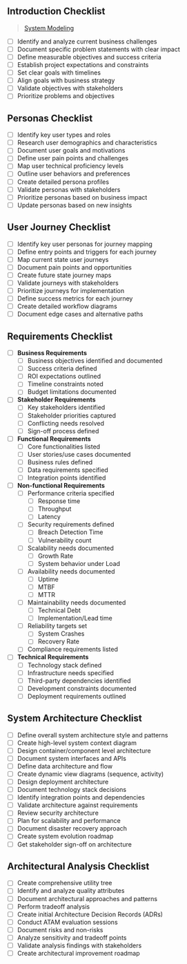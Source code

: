 ## Introduction Checklist

> [System Modeling](README.md)

- [ ] Identify and analyze current business challenges
- [ ] Document specific problem statements with clear impact
- [ ] Define measurable objectives and success criteria
- [ ] Establish project expectations and constraints
- [ ] Set clear goals with timelines
- [ ] Align goals with business strategy
- [ ] Validate objectives with stakeholders
- [ ] Prioritize problems and objectives

## Personas Checklist

- [ ] Identify key user types and roles
- [ ] Research user demographics and characteristics
- [ ] Document user goals and motivations
- [ ] Define user pain points and challenges
- [ ] Map user technical proficiency levels
- [ ] Outline user behaviors and preferences
- [ ] Create detailed persona profiles
- [ ] Validate personas with stakeholders
- [ ] Prioritize personas based on business impact
- [ ] Update personas based on new insights

## User Journey Checklist

- [ ] Identify key user personas for journey mapping
- [ ] Define entry points and triggers for each journey
- [ ] Map current state user journeys
- [ ] Document pain points and opportunities
- [ ] Create future state journey maps
- [ ] Validate journeys with stakeholders
- [ ] Prioritize journeys for implementation
- [ ] Define success metrics for each journey
- [ ] Create detailed workflow diagrams
- [ ] Document edge cases and alternative paths

## Requirements Checklist

- [ ] **Business Requirements**
  - [ ] Business objectives identified and documented
  - [ ] Success criteria defined
  - [ ] ROI expectations outlined
  - [ ] Timeline constraints noted
  - [ ] Budget limitations documented

- [ ] **Stakeholder Requirements** 
  - [ ] Key stakeholders identified
  - [ ] Stakeholder priorities captured
  - [ ] Conflicting needs resolved
  - [ ] Sign-off process defined

- [ ] **Functional Requirements**
  - [ ] Core functionalities listed
  - [ ] User stories/use cases documented
  - [ ] Business rules defined
  - [ ] Data requirements specified
  - [ ] Integration points identified

- [ ] **Non-functional Requirements**
  - [ ] Performance criteria specified
    - [ ] Response time
    - [ ] Throughput
    - [ ] Latency
  - [ ] Security requirements defined
    - [ ] Breach Detection Time
    - [ ] Vulnerability count
  - [ ] Scalability needs documented
    - [ ] Growth Rate
    - [ ] System behavior under Load
  - [ ] Availability needs documented
    - [ ] Uptime
    - [ ] MTBF
    - [ ] MTTR
  - [ ] Maintainability needs documented
     - [ ] Technical Debt
     - [ ] Implementation/Lead time
  - [ ] Reliability targets set
    - [ ] System Crashes
    - [ ] Recovery Rate
  - [ ] Compliance requirements listed

- [ ] **Technical Requirements**
  - [ ] Technology stack defined
  - [ ] Infrastructure needs specified
  - [ ] Third-party dependencies identified
  - [ ] Development constraints documented
  - [ ] Deployment requirements outlined

## System Architecture Checklist

- [ ] Define overall system architecture style and patterns
- [ ] Create high-level system context diagram
- [ ] Design container/component level architecture
- [ ] Document system interfaces and APIs
- [ ] Define data architecture and flow
- [ ] Create dynamic view diagrams (sequence, activity)
- [ ] Design deployment architecture
- [ ] Document technology stack decisions
- [ ] Identify integration points and dependencies
- [ ] Validate architecture against requirements
- [ ] Review security architecture
- [ ] Plan for scalability and performance
- [ ] Document disaster recovery approach
- [ ] Create system evolution roadmap
- [ ] Get stakeholder sign-off on architecture

## Architectural Analysis Checklist

- [ ] Create comprehensive utility tree
- [ ] Identify and analyze quality attributes
- [ ] Document architectural approaches and patterns
- [ ] Perform tradeoff analysis
- [ ] Create initial Architecture Decision Records (ADRs)
- [ ] Conduct ATAM evaluation sessions
- [ ] Document risks and non-risks
- [ ] Analyze sensitivity and tradeoff points
- [ ] Validate analysis findings with stakeholders
- [ ] Create architectural improvement roadmap